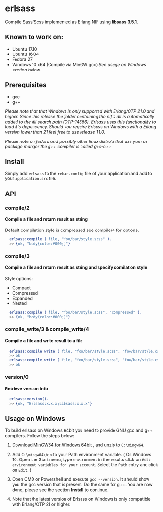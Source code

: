 # erlsass
Compile Sass/Scss implemented as Erlang NIF using **libsass 3.5.1**.

## Known to work on:
- Ubuntu 17.10
- Ubuntu 16.04
- Fedora 27
- Windows 10 x64 (Compile via MinGW gcc) *See usage on Windows section below*

## Prerequisites
- gcc
- g++

*Please note that that Windows is only supported with Erlang/OTP 21.0 and higher. Since this release the folder containing the nif's dll is automatically added to the dll search path (OTP-14666). Erlsass uses this functionality to load it's depencency. Should you require Erlsass on Windows with a Erlang version lower than 21 feel free to use release 1.1.0.*

*Please note on fedora and possibly other linux distro's that use yum as package manger the g++ compiler is called gcc-c++*

## Install
Simply add `erlsass` to the `rebar.config` file of your application and add to your `application.src` file.

## API
### compile/2
#### Compile a file and return result as string
Default compilation style is compressed see compile/4 for options.
```erlang
  erlsass:compile ( file, "foo/bar/style.scss" ).
  >> {ok, "body{color:#000;}"}
```
### compile/3
#### Compile a file and return result as string and specify comilation style
Style options:

- Compact
- Compressed
- Expanded
- Nested

```erlang
  erlsass:compile ( file, "foo/bar/style.scss", "compressed" ).
  >> {ok, "body{color:#000;}"}
````
### compile_write/3 & compile_write/4
#### Compile a file and write result to a file
```erlang
  erlsass:compile_write ( file, "foo/bar/style.scss", "foo/bar/style.css", "compressed" ).
  >> ok  
  erlsass:compile_write ( file, "foo/bar/style.scss", "foo/bar/style.css").
  >> ok  
```
### version/0
#### Retrieve version info
```erlang
  erlsass:version().
  >> {ok, "Erlsass:x.x.x;Libsass:x.x.x"} 
```

## Usage on Windows 
To build erlsass on Windows 64bit you need to provide GNU gcc and g++ compilers.
Follow the steps below:

1. Download  [MinGW64 for Windows 64bit](http://sourceforge.net/projects/mingw-w64/files/Toolchains%20targetting%20Win64/Personal%20Builds/mingw-builds/4.9.2/threads-win32/seh/x86_64-4.9.2-release-win32-seh-rt_v3-rev0.7z/download) , and unzip to `C:\mingw64`.

2. Add `C:\mingw64\bin` to your Path environment variable. ( On Windows 10: Open the Start menu, type `environment` in the results click on `Edit environment variables for your account`. Select the `Path` entry and click on `Edit`. )

3. Open CMD or Powershell and execute `gcc --version`. It should show you the gcc version that is present. Do the same for g++. You are now done, please see the section **Install** to continue.

4. Note that the latest version of Erlsass on Windows is only compatible with Erlang/OTP 21 or higher.


